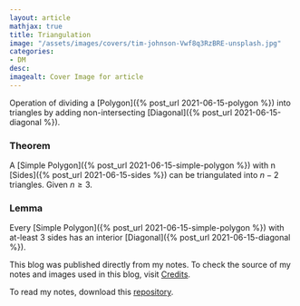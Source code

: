 ```yaml
---
layout: article
mathjax: true
title: Triangulation
image: "/assets/images/covers/tim-johnson-Vwf8q3RzBRE-unsplash.jpg"
categories:
- DM
desc:   
imagealt: Cover Image for article
---
```


Operation of dividing a [Polygon]({% post_url 2021-06-15-polygon %}) into triangles by adding non-intersecting [Diagonal]({% post_url 2021-06-15-diagonal %}).

### Theorem
A [Simple Polygon]({% post_url 2021-06-15-simple-polygon %}) with n [Sides]({% post_url 2021-06-15-sides %}) can be triangulated into $n-2$ triangles. Given $n \ge 3$.





















































































































































































































































































































































































































### Lemma
Every [Simple Polygon]({% post_url 2021-06-15-simple-polygon %}) with at-least 3 sides has an interior [Diagonal]({% post_url 2021-06-15-diagonal %}).

This blog was published directly from my notes.
To check the source of my notes and images used in this blog, visit <a href="/credits.html" target="_blank">Credits</a>.

To read my notes, download this <a href="https://github.com/bovem/CS" target="blank">repository</a>.